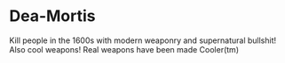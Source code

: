 # Dea-Mortis
Kill people in the 1600s with modern weaponry and supernatural bullshit! Also cool weapons! Real weapons have been made Cooler(tm)
